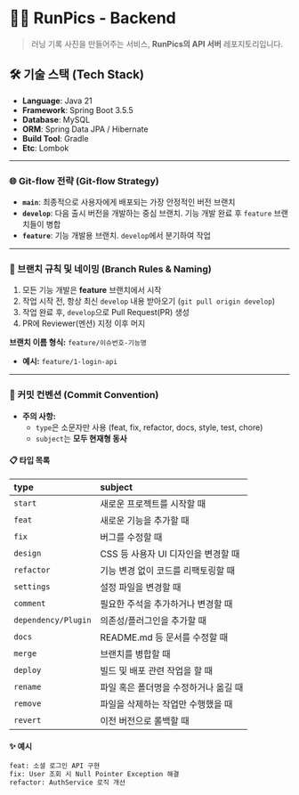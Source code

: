# 🏃‍♂️ RunPics - Backend

> 러닝 기록 사진을 만들어주는 서비스, **RunPics의 API 서버** 레포지토리입니다.

## 🛠️ 기술 스택 (Tech Stack)

-   **Language**: Java 21
-   **Framework**: Spring Boot 3.5.5
-   **Database**: MySQL
-   **ORM**: Spring Data JPA / Hibernate
-   **Build Tool**: Gradle
-   **Etc**: Lombok

---

### 🌐 Git-flow 전략 (Git-flow Strategy)

-   **`main`**: 최종적으로 사용자에게 배포되는 가장 안정적인 버전 브랜치
-   **`develop`**: 다음 출시 버전을 개발하는 중심 브랜치. 기능 개발 완료 후 `feature` 브랜치들이 병합
-   **`feature`**: 기능 개발용 브랜치. `develop`에서 분기하여 작업

---

### 📌 브랜치 규칙 및 네이밍 (Branch Rules & Naming)

1.  모든 기능 개발은 **feature** 브랜치에서 시작
2.  작업 시작 전, 항상 최신 `develop` 내용 받아오기 (`git pull origin develop`)
3.  작업 완료 후, `develop`으로 Pull Request(PR) 생성
4.  PR에 Reviewer(멘션) 지정 이후 머지

**브랜치 이름 형식:**
`feature/이슈번호-기능명`

-   **예시:** `feature/1-login-api`

---

### 🎯 커밋 컨벤션 (Commit Convention)

-   **주의 사항:**
    -   `type`은 소문자만 사용 (feat, fix, refactor, docs, style, test, chore)
    -   `subject`는 **모두 현재형 동사**

#### 📋 타입 목록

| type                  | subject                               |
| :-------------------- | :------------------------------------ |
| `start`               | 새로운 프로젝트를 시작할 때           |
| `feat`                | 새로운 기능을 추가할 때               |
| `fix`                 | 버그를 수정할 때                      |
| `design`              | CSS 등 사용자 UI 디자인을 변경할 때   |
| `refactor`            | 기능 변경 없이 코드를 리팩토링할 때   |
| `settings`            | 설정 파일을 변경할 때                 |
| `comment`             | 필요한 주석을 추가하거나 변경할 때    |
| `dependency/Plugin` | 의존성/플러그인을 추가할 때           |
| `docs`                | README.md 등 문서를 수정할 때         |
| `merge`               | 브랜치를 병합할 때                    |
| `deploy`              | 빌드 및 배포 관련 작업을 할 때        |
| `rename`              | 파일 혹은 폴더명을 수정하거나 옮길 때 |
| `remove`              | 파일을 삭제하는 작업만 수행했을 때    |
| `revert`              | 이전 버전으로 롤백할 때               |

#### ✨ 예시

```bash
feat: 소셜 로그인 API 구현
fix: User 조회 시 Null Pointer Exception 해결
refactor: AuthService 로직 개선